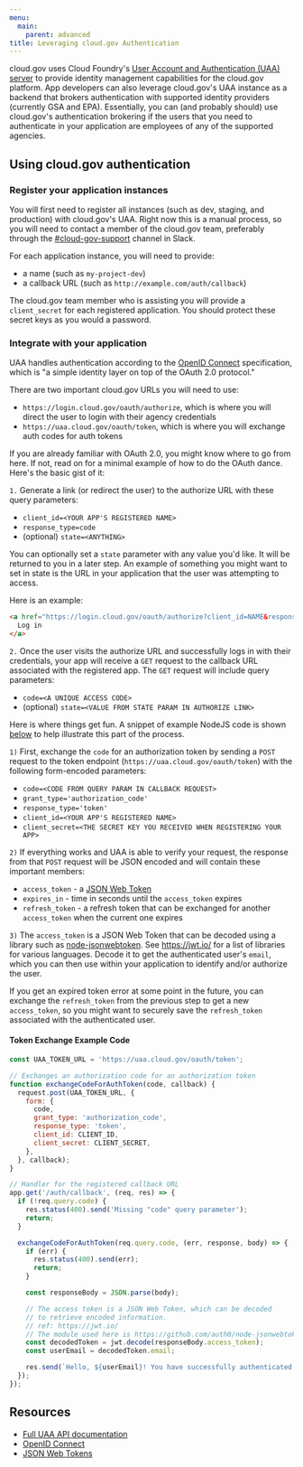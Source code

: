 ```yaml
---
menu:
  main:
    parent: advanced
title: Leveraging cloud.gov Authentication
---
```


cloud.gov uses Cloud Foundry's [User Account and Authentication (UAA) server](https://docs.cloudfoundry.org/concepts/architecture/uaa.html) to provide identity management capabilities for the cloud.gov platform. App developers can also leverage cloud.gov's UAA instance as a backend that brokers authentication with supported identity providers (currently GSA and EPA). Essentially, you can (and probably should) use cloud.gov's authentication brokering if the users that you need to authenticate in your application are employees of any of the supported agencies.

## Using cloud.gov authentication

### Register your application instances

You will first need to register all instances (such as dev, staging, and production) with cloud.gov's UAA. Right now this is a manual process, so you will need to contact a member of the cloud.gov team, preferably through the [#cloud-gov-support](https://18f.slack.com/messages/cloud-gov-support) channel in Slack.

For each application instance, you will need to provide:

- a name (such as `my-project-dev`)
- a callback URL (such as `http://example.com/auth/callback`)

The cloud.gov team member who is assisting you will provide a `client_secret` for each registered application. You should protect these secret keys as you would a password.

### Integrate with your application

UAA handles authentication according to the [OpenID Connect](http://openid.net/connect/) specification, which is "a simple identity layer on top of the OAuth 2.0 protocol."

There are two important cloud.gov URLs you will need to use:

- `https://login.cloud.gov/oauth/authorize`, which is where you will direct the user to login with their agency credentials
- `https://uaa.cloud.gov/oauth/token`, which is where you will exchange auth codes for auth tokens

If you are already familiar with OAuth 2.0, you might know where to go from here. If not, read on for a minimal example of how to do the OAuth dance. Here's the basic gist of it:

`1.` Generate a link (or redirect the user) to the authorize URL with these query parameters:

* `client_id=<YOUR APP'S REGISTERED NAME>`
* `response_type=code`
* (optional) `state=<ANYTHING>`

You can optionally set a `state` parameter with any value you'd like.
It will be returned to you in a later step. An example of something you might
want to set in state is the URL in your application that the user was attempting
to access.

Here is an example:

  ```html
  <a href="https://login.cloud.gov/oauth/authorize?client_id=NAME&response_type=code">
    Log in
  </a>
  ```

`2.` Once the user visits the authorize URL and successfully logs in with their
credentials, your app will receive a `GET` request to the callback URL
associated with the registered app. The `GET` request will include query parameters:

* `code=<A UNIQUE ACCESS CODE>`
* (optional) `state=<VALUE FROM STATE PARAM IN AUTHORIZE LINK>`

Here is where things get fun. A snippet of example NodeJS code is shown
[below](#token-exchange-example-code) to help illustrate this part of the process.

  `1)` First, exchange the `code` for an authorization token by sending a `POST`
  request to the token endpoint (`https://uaa.cloud.gov/oauth/token`)
  with the following form-encoded parameters:

  - `code=<CODE FROM QUERY PARAM IN CALLBACK REQUEST>`
  - `grant_type='authorization_code'`
  - `response_type='token'`
  - `client_id=<YOUR APP'S REGISTERED NAME>`
  - `client_secret=<THE SECRET KEY YOU RECEIVED WHEN REGISTERING YOUR APP>`

  `2)` If everything works and UAA is able to verify your request, the response
  from that `POST` request will be JSON encoded and will contain these important
  members:

  - `access_token` - a [JSON Web Token](https://jwt.io/)
  - `expires_in` - time in seconds until the `access_token` expires
  - `refresh_token` - a refresh token that can be exchanged for another
  `access_token` when the current one expires

  `3)` The `access_token` is a JSON Web Token that can be decoded using a
  library such as [node-jsonwebtoken](https://github.com/auth0/node-jsonwebtoken).
  See https://jwt.io/ for a list of libraries for various languages. Decode it
  to get the authenticated user's `email`, which you can then use within
  your application to identify and/or authorize the user.

  If you get an expired token error at some point in the future, you can
  exchange the `refresh_token` from the previous step to get a new `access_token`,
  so you might want to securely save the `refresh_token` associated with the
  authenticated user.


#### Token Exchange Example Code

```javascript
const UAA_TOKEN_URL = 'https://uaa.cloud.gov/oauth/token';

// Exchanges an authorization code for an authorization token
function exchangeCodeForAuthToken(code, callback) {
  request.post(UAA_TOKEN_URL, {
    form: {
      code,
      grant_type: 'authorization_code',
      response_type: 'token',
      client_id: CLIENT_ID,
      client_secret: CLIENT_SECRET,
    },
  }, callback);
}

// Handler for the registered callback URL
app.get('/auth/callback', (req, res) => {
  if (!req.query.code) {
    res.status(400).send('Missing "code" query parameter');
    return;
  }

  exchangeCodeForAuthToken(req.query.code, (err, response, body) => {
    if (err) {
      res.status(400).send(err);
      return;
    }

    const responseBody = JSON.parse(body);

    // The access token is a JSON Web Token, which can be decoded
    // to retrieve encoded information.
    // ref: https://jwt.io/
    // The module used here is https://github.com/auth0/node-jsonwebtoken
    const decodedToken = jwt.decode(responseBody.access_token);
    const userEmail = decodedToken.email;

    res.send(`Hello, ${userEmail}! You have successfully authenticated.`);
  });
});
```

## Resources

- [Full UAA API documentation](https://github.com/cloudfoundry/uaa/blob/master/docs/UAA-APIs.rst)
- [OpenID Connect](http://openid.net/connect/)
- [JSON Web Tokens](https://jwt.io/)
